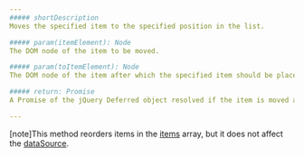 ```yaml
---
##### shortDescription
Moves the specified item to the specified position in the list.

##### param(itemElement): Node
The DOM node of the item to be moved.

##### param(toItemElement): Node
The DOM node of the item after which the specified item should be placed.

##### return: Promise
A Promise of the jQuery Deferred object resolved if the item is moved and rejected if it is not.

---
```

[note]This method reorders items in the [items](/api-reference/10%20UI%20Widgets/CollectionWidget/1%20Configuration/items.md '/Documentation/ApiReference/UI_Widgets/dxList/Configuration/#items') array, but it does not affect the [dataSource](/api-reference/10%20UI%20Widgets/CollectionWidget/1%20Configuration/dataSource.md '/Documentation/ApiReference/UI_Widgets/dxList/Configuration/#dataSource').